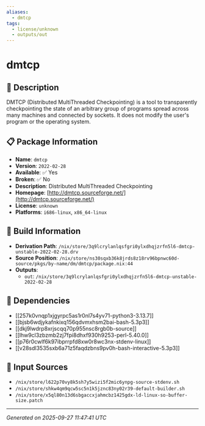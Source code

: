 ```yaml
---
aliases:
  - dmtcp
tags:
  - license/unknown
  - outputs/out
---
```


# dmtcp

## 📝 Description

DMTCP (Distributed MultiThreaded Checkpointing) is a tool to
transparently checkpointing the state of an arbitrary group of
programs spread across many machines and connected by sockets. It does
not modify the user's program or the operating system.


## 📋 Package Information

- **Name**: `dmtcp`
- **Version**: `2022-02-28`
- **Available**: ✅ Yes
- **Broken**: ✅ No
- **Description**: Distributed MultiThreaded Checkpointing
- **Homepage**: [http://dmtcp.sourceforge.net/](http://dmtcp.sourceforge.net/)
- **License**: `unknown`
- **Platforms**: `i686-linux`, `x86_64-linux`

## 🔧 Build Information

- **Derivation Path**: `/nix/store/3q9lcrylanlqsfgri0ylxdhqjzrfn5l6-dmtcp-unstable-2022-02-28.drv`
- **Source Position**: `/nix/store/ns30sqxb36k8jrds8z18rv96bpnwc60d-source/pkgs/by-name/dm/dmtcp/package.nix:44`
- **Outputs**:
  - `out`:  `/nix/store/3q9lcrylanlqsfgri0ylxdhqjzrfn5l6-dmtcp-unstable-2022-02-28`

## 🔗 Dependencies

- [[257k0vnqp1xjgyrpc5as1r0nl7s4yv71-python3-3.13.7]]
- [[bjsb6wdjykafnkixq156qdvmxhsm2bai-bash-5.3p3]]
- [[dkj9lwdrp8xrjscqq70p955nsc8rgb0b-source]]
- [[lhw9cl3zbzmb2zj7fpi8dhxf930h9253-perl-5.40.0]]
- [[p76r0cwlf6k97ibprrpfd8xw0r8wc3nx-stdenv-linux]]
- [[v28sdl3535sxb6a71z5faqdzbns9pv0h-bash-interactive-5.3p3]]

## 📁 Input Sources

- `/nix/store/l622p70vy8k5sh7y5wizi5f2mic6ynpg-source-stdenv.sh`
- `/nix/store/shkw4qm9qcw5sc5n1k5jznc83ny02r39-default-builder.sh`
- `/nix/store/x5ql80n13d6sbgaccxjahmcbz1425gdx-ld-linux-so-buffer-size.patch`

---
*Generated on 2025-09-27 11:47:41 UTC*
